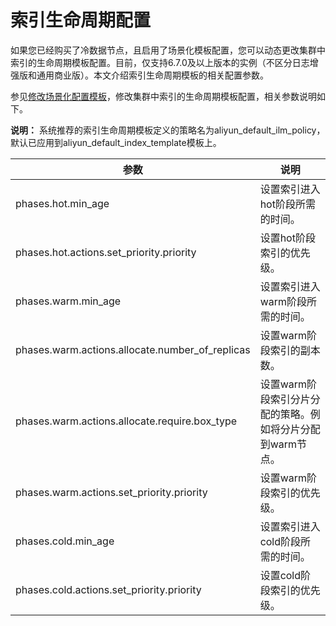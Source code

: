 # 索引生命周期配置

如果您已经购买了冷数据节点，且启用了场景化模板配置，您可以动态更改集群中索引的生命周期模板配置。目前，仅支持6.7.0及以上版本的实例（不区分日志增强版和通用商业版）。本文介绍索引生命周期模板的相关配置参数。

参见[修改场景化配置模板](/cn.zh-CN/Elasticsearch/集群配置/场景化配置/修改场景化配置模板.md)，修改集群中索引的生命周期模板配置，相关参数说明如下。

**说明：** 系统推荐的索引生命周期模板定义的策略名为aliyun\_default\_ilm\_policy，默认已应用到aliyun\_default\_index\_template模板上。

|参数|说明|
|--|--|
|phases.hot.min\_age|设置索引进入hot阶段所需的时间。|
|phases.hot.actions.set\_priority.priority|设置hot阶段索引的优先级。|
|phases.warm.min\_age|设置索引进入warm阶段所需的时间。|
|phases.warm.actions.allocate.number\_of\_replicas|设置warm阶段索引的副本数。|
|phases.warm.actions.allocate.require.box\_type|设置warm阶段索引分片分配的策略。例如将分片分配到warm节点。|
|phases.warm.actions.set\_priority.priority|设置warm阶段索引的优先级。|
|phases.cold.min\_age|设置索引进入cold阶段所需的时间。|
|phases.cold.actions.set\_priority.priority|设置cold阶段索引的优先级。|

